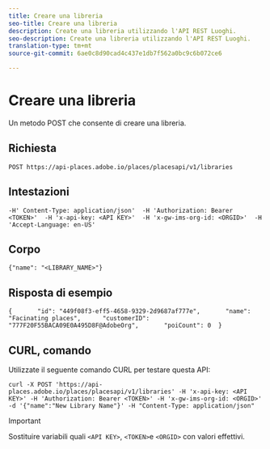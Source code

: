 ```yaml
---
title: Creare una libreria
seo-title: Creare una libreria
description: Create una libreria utilizzando l'API REST Luoghi.
seo-description: Create una libreria utilizzando l'API REST Luoghi.
translation-type: tm+mt
source-git-commit: 6ae0c8d90cad4c437e1db7f562a0bc9c6b072ce6

---
```



# Creare una libreria

Un metodo POST che consente di creare una libreria.

## Richiesta

```text
POST https://api-places.adobe.io/places/placesapi/v1/libraries
```

## Intestazioni

```text
-H' Content-Type: application/json'  -H 'Authorization: Bearer <TOKEN>'  -H 'x-api-key: <API KEY>'  -H 'x-gw-ims-org-id: <ORGID>'  -H 'Accept-Language: en-US'
```

## Corpo

```text
{"name": "<LIBRARY_NAME>"}
```

## Risposta di esempio

```text
{       "id": "449f08f3-eff5-4658-9329-2d9687af777e",       "name": "Facinating places",      "customerID": "777F20F55BACA09E0A495D8F@AdobeOrg",       "poiCount": 0  }
```

## CURL, comando

Utilizzate il seguente comando CURL per testare questa API:

```text
curl -X POST 'https://api-places.adobe.io/places/placesapi/v1/libraries' -H 'x-api-key: <API KEY>' -H 'Authorization: Bearer <TOKEN>' -H 'x-gw-ims-org-id: <ORGID>' -d '{"name":"New Library Name"}' -H "Content-Type: application/json"
```

>[!IMPORTANT]
>
>Sostituire variabili quali `<API KEY>`, `<TOKEN>`e `<ORGID>` con valori effettivi.

